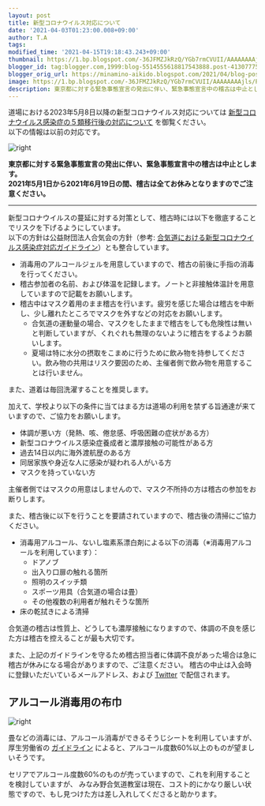 ```yaml
---
layout: post
title: 新型コロナウイルス対応について
date: '2021-04-03T01:23:00.008+09:00'
author: T.A
tags: 
modified_time: '2021-04-15T19:18:43.243+09:00'
thumbnail: https://1.bp.blogspot.com/-36JFMZJkRzQ/YGb7rmCVUII/AAAAAAAAjls/PJqguHshxvEO40z9sIOTRk0ctQVN1B1pQCLcBGAsYHQ/s72-c/judo_boy_w_mask.jpg
blogger_id: tag:blogger.com,1999:blog-5514555618817543888.post-4130777549647462210
blogger_orig_url: https://minamino-aikido.blogspot.com/2021/04/blog-post.html
image: https://1.bp.blogspot.com/-36JFMZJkRzQ/YGb7rmCVUII/AAAAAAAAjls/PJqguHshxvEO40z9sIOTRk0ctQVN1B1pQCLcBGAsYHQ/s320/judo_boy_w_mask.jpg
description: 東京都に対する緊急事態宣言の発出に伴い、緊急事態宣言中の稽古は中止とします。
---
```


<p class="warning">道場における2023年5月8日以降の新型コロナウイルス対応については
<a href="{% post_url 2023-06-01-after-covid-19-category-change %}">新型コロナウイルス感染症の５類移行後の対応について</a>
を御覧ください。<br>
以下の情報は以前の対応です。
</p>

![right](https://1.bp.blogspot.com/-36JFMZJkRzQ/YGb7rmCVUII/AAAAAAAAjls/PJqguHshxvEO40z9sIOTRk0ctQVN1B1pQCLcBGAsYHQ/s400/judo_boy_w_mask.jpg)

**東京都に対する緊急事態宣言の発出に伴い、緊急事態宣言中の稽古は中止とします。<br />
2021年5月1日から2021年6月19日の間、稽古は全てお休みとなりますのでご注意ください。**

<!--
「新型コロナウイルス感染症対策における国のまん延防止等重点措置」が八王子市に適用されることに伴って、学校施設の利用時間が20時までに短縮されました。
これに伴い、2021年4月12日～2021年5月11の期間は大人と子供の稽古を同じ時間、18:40～19:30に行います。
-->

--- 

新型コロナウイルスの蔓延に対する対策として、稽古時には以下を徹底することでリスクを下げるようにしています。<br />
以下の方針は公益財団法人合気会の方針（参考: [合気道における新型コロナウイルス感染症対応ガイドライン](http://aikikai.or.jp/pdf/2021/COVID19-guideline2.pdf)）とも整合しています。 

* 消毒用のアルコールジェルを用意していますので、稽古の前後に手指の消毒を行ってください。
* 稽古参加者の名前、および体温を記録します。ノートと非接触体温計を用意していますので記載をお願いします。
* 稽古中はマスク着用のまま稽古を行います。疲労を感じた場合は稽古を中断し、少し離れたところでマスクを外すなどの対応をお願いします。
    * 合気道の運動量の場合、マスクをしたままで稽古をしても危険性は無いと判断していますが、くれぐれも無理のないように稽古をするようお願いします。
    * 夏場は特に水分の摂取をこまめに行うために飲み物を持参してください。飲み物の共用はリスク要因のため、主催者側で飲み物を用意することは行いません。

また、道着は毎回洗濯することを推奨します。

加えて、学校より以下の条件に当てはまる方は道場の利用を禁ずる旨通達が来ていますので、ご協力をお願いします。

* 体調が悪い方（発熱、咳、倦怠感、呼吸困難の症状がある方） 
* 新型コロナウイルス感染症養成者と濃厚接触の可能性がある方 
* 過去14日以内に海外渡航歴のある方 
* 同居家族や身近な人に感染が疑われる人がいる方 
* マスクを持っていない方 

主催者側ではマスクの用意はしませんので、マスク不所持の方は稽古の参加をお断りします。

また、稽古後に以下を行うことを要請されていますので、稽古後の清掃にご協力ください。 

* 消毒用アルコール、ないし塩素系漂白剤による以下の消毒（※消毒用アルコールを利用しています）：     
    * ドアノブ
    * 出入り口扉の触れる箇所
    * 照明のスイッチ類
    * スポーツ用具（合気道の場合は畳）
    * その他複数の利用者が触れそうな箇所
* 床の乾拭きによる清掃

合気道の稽古は性質上、どうしても濃厚接触になりますので、体調の不良を感じた方は稽古を控えることが最も大切です。 

また、上記のガイドラインを守るため稽古担当者に体調不良があった場合は急に稽古が休みになる場合がありますので、ご注意ください。
稽古の中止は入会時に登録いただいているメールアドレス、および [Twitter](https://twitter.com/AikidoMinamino)
で配信されます。

## アルコール消毒用の布巾

![right](https://1.bp.blogspot.com/-evEN6atFb3A/YHHrEzvgRmI/AAAAAAAAj0w/PDjFvDMo9qUxhJhmg2dZJWmiiif18-MMQCPcBGAsYHg/s320/IMG20210410151452.jpg)

畳などの消毒には、アルコール消毒ができるそうじシートを利用していますが、
厚生労働省の [ガイドライン](https://www.mhlw.go.jp/stf/seisakunitsuite/bunya/syoudoku_00001.html)
によると、アルコール度数60%以上のものが望ましいそうです。 

セリアでアルコール度数60%のものが売っていますので、これを利用することを検討していますが、
みなみ野合気道教室は現在、コスト的にかなり厳しい状態ですので、もし見つけた方は差し入れしてくださると助かります。 
